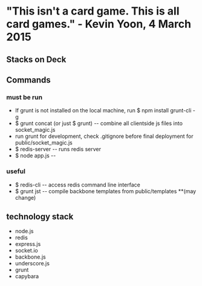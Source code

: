 # "This isn't a card game. This is all card games." - Kevin Yoon, 4 March 2015
## Stacks on Deck

## Commands
### must be run
* If grunt is not installed on the local machine, run $ npm install grunt-cli -g
* $ grunt concat (or just $ grunt) -- combine all clientside js files into socket_magic.js
* run grunt for development, check .gitignore before final deployment for public/socket_magic.js
* $ redis-server -- runs redis server
* $ node app.js --
### useful
* $ redis-cli -- access redis command line interface
* $ grunt jst -- compile backbone templates from public/templates **(may change)

## technology stack
* node.js
* redis
* express.js
* socket.io
* backbone.js
* underscore.js
* grunt 
* capybara
